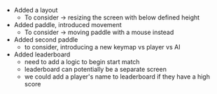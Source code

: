 - Added a layout
  - To consider -> resizing the screen with below defined height
- Added paddle, introduced movement
  - To consider -> moving paddle with a mouse instead
- Added second paddle
  - to consider, introducing a new keymap vs player vs AI
- Added leaderboard
  - need to add a logic to begin start match
  - leaderboard can potentially be a separate screen
  - we could add a player's name to leaderboard if they have a high score
